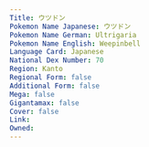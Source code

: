 ```yaml
---
﻿Title: ウツドン
Pokemon Name Japanese: ウツドン
Pokemon Name German: Ultrigaria
Pokemon Name English: Weepinbell
Language Card: Japanese
National Dex Number: 70
Region: Kanto
Regional Form: false
Additional Form: false
Mega: false
Gigantamax: false
Cover: false
Link: 
Owned: 
---
```

